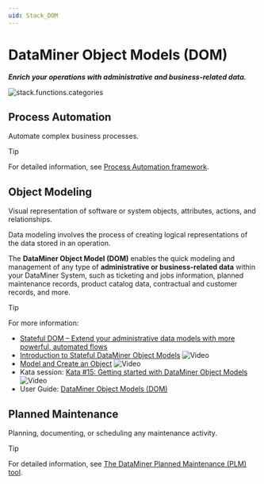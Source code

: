 ```yaml
---
uid: Stack_DOM
---
```


# DataMiner Object Models (DOM)

***Enrich your operations with administrative and business-related data.***

![stack.functions.categories](~/dataminer-overview/images/stack_DOM.png)

## Process Automation

Automate complex business processes.

> [!TIP]
> For detailed information, see [Process Automation framework](xref:PA_index).

## Object Modeling

Visual representation of software or system objects, attributes, actions, and relationships.

Data modeling involves the process of creating logical representations of the data stored in an operation.

The **DataMiner Object Model (DOM)** enables the quick modeling and management of any type of **administrative or business-related data** within your DataMiner System, such as ticketing and jobs information, planned maintenance records, product catalog data, contractual and customer records, and more.

> [!TIP]
> For more information:
>
> - [Stateful DOM – Extend your administrative data models with more powerful, automated flows](https://community.dataminer.services/stateful-doms-extend-your-administrative-data-models-with-more-powerful-automated-flows/)
> - [Introduction to Stateful DataMiner Object Models](https://community.dataminer.services/video/introduction-to-stateful-dataminer-object-models-1-3/) ![Video](~/user-guide/images/video_Duo.png)
> - [Model and Create an Object](https://community.dataminer.services/video/model-and-create-an-object-2-3//) ![Video](~/user-guide/images/video_Duo.png)
> - Kata session: [Kata #15: Getting started with DataMiner Object Models](https://community.dataminer.services/video/kata-15-getting-started-with-dataminer-object-models/) ![Video](~/user-guide/images/video_Duo.png)
> - User Guide: [DataMiner Object Models (DOM)](xref:DOM)

## Planned Maintenance

Planning, documenting, or scheduling any maintenance activity.

> [!TIP]
> For detailed information, see [The DataMiner Planned Maintenance (PLM) tool](xref:DataMiner_PLM_Tool_Overview).
